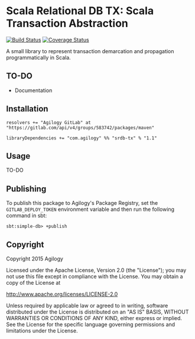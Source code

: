 # Scala Relational DB TX: Scala Transaction Abstraction

[![Build Status](https://travis-ci.org/agilogy/srdb-tx.svg)](https://travis-ci.org/agilogy/srdb-tx)
[![Coverage Status](https://coveralls.io/repos/agilogy/srdb-tx/badge.svg)](https://coveralls.io/r/agilogy/srdb-tx)

A small library to represent transaction demarcation and propagation programmatically in Scala. 

## TO-DO
- Documentation

## Installation

```
resolvers += "Agilogy GitLab" at "https://gitlab.com/api/v4/groups/583742/packages/maven"

libraryDependencies += "com.agilogy" %% "srdb-tx" % "1.1"
```

## Usage

TO-DO

## Publishing

To publish this package to Agilogy's Package Registry, set the `GITLAB_DEPLOY_TOKEN` environment variable and then run the following command in sbt:

```
sbt:simple-db> +publish
```

## Copyright

Copyright 2015 Agilogy

Licensed under the Apache License, Version 2.0 (the "License"); you may not use this file except in compliance with the 
License. You may obtain a copy of the License at

http://www.apache.org/licenses/LICENSE-2.0

Unless required by applicable law or agreed to in writing, software distributed under the License is distributed on an 
"AS IS" BASIS, WITHOUT WARRANTIES OR CONDITIONS OF ANY KIND, either express or implied. See the License for the specific 
language governing permissions and limitations under the License.
